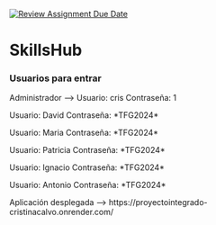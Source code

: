 [![Review Assignment Due Date](https://classroom.github.com/assets/deadline-readme-button-24ddc0f5d75046c5622901739e7c5dd533143b0c8e959d652212380cedb1ea36.svg)](https://classroom.github.com/a/zSeAaPCY)

<h1>SkillsHub</h1>

<h3>Usuarios para entrar</h3>
<p>Administrador --> Usuario: cris Contraseña: 1</p>
<p>Usuario: David Contraseña: *TFG2024*</p>
<p>Usuario: Maria Contraseña: *TFG2024*</p>
<p>Usuario: Patricia Contraseña: *TFG2024*</p>
<p>Usuario: Ignacio Contraseña: *TFG2024*</p>
<p>Usuario: Antonio Contraseña: *TFG2024*</p>

<p>Aplicación desplegada --> https://proyectointegrado-cristinacalvo.onrender.com/ </p>